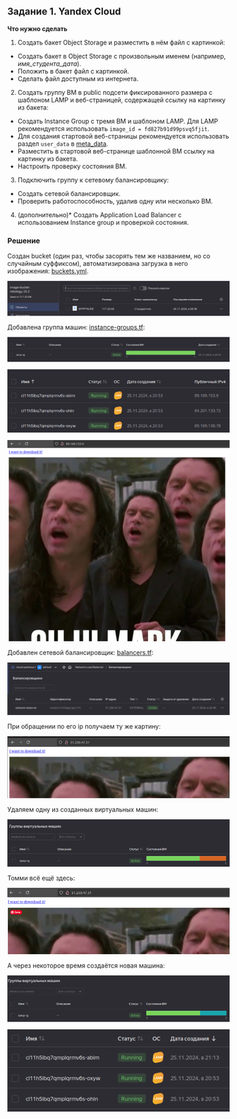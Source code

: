 ## Задание 1. Yandex Cloud 

**Что нужно сделать**

1. Создать бакет Object Storage и разместить в нём файл с картинкой:

 - Создать бакет в Object Storage с произвольным именем (например, _имя_студента_дата_).
 - Положить в бакет файл с картинкой.
 - Сделать файл доступным из интернета.
 
2. Создать группу ВМ в public подсети фиксированного размера с шаблоном LAMP и веб-страницей, содержащей ссылку на картинку из бакета:

 - Создать Instance Group с тремя ВМ и шаблоном LAMP. Для LAMP рекомендуется использовать `image_id = fd827b91d99psvq5fjit`.
 - Для создания стартовой веб-страницы рекомендуется использовать раздел `user_data` в [meta_data](https://cloud.yandex.ru/docs/compute/concepts/vm-metadata).
 - Разместить в стартовой веб-странице шаблонной ВМ ссылку на картинку из бакета.
 - Настроить проверку состояния ВМ.
 
3. Подключить группу к сетевому балансировщику:

 - Создать сетевой балансировщик.
 - Проверить работоспособность, удалив одну или несколько ВМ.
 
4. (дополнительно)* Создать Application Load Balancer с использованием Instance group и проверкой состояния.


### Решение

Создан bucket (один раз, чтобы засорять тем же названием, но со случайным суффиксом), автоматизирована загрузка в него изображения: [buckets.yml](../23.common/buckets.tf).

![alt text](img/1.png)

Добавлена группа машин: [instance-groups.tf](../23.common/instance-groups.tf):

![alt text](img/2.png)

![alt text](img/3.png)

![alt text](img/4.png)

Добавлен сетевой балансировщик: [balancers.tf](../23.common/balancers.tf):

![alt text](img/5.png)

При обращении по его ip получаем ту же картину:

![alt text](img/6.png)

Удаляем одну из созданных виртуальных машин:

![alt text](img/7.png)

Томми всё ещё здесь:

![alt text](img/8.png)

А через некоторое время создаётся новая машина:

![alt text](img/9.png)

![alt text](img/10.png)

